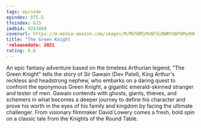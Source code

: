 ```yaml
---
tags: episode
epindex: 075.5
tfoindex: b15
imdbid: 9243804
coverurl: https://m.media-amazon.com/images/M/MV5BMjMxNTdiNWMtOWY0My00MjM4LTkwNzMtOGI0YThhN2Q4M2I4XkEyXkFqcGdeQXVyMTkxNjUyNQ@@._V1_SY300_CR0,0,202,300_.jpg
title: "The Green Knight
"releasedate: 2021
rating: 6.6
---
```


An epic fantasy adventure based on the timeless Arthurian legend, "The Green Knight" tells the story of Sir Gawain (Dev Patel), King Arthur's reckless and headstrong nephew, who embarks on a daring quest to confront the eponymous Green Knight, a gigantic emerald-skinned stranger and tester of men. Gawain contends with ghosts, giants, thieves, and schemers in what becomes a deeper journey to define his character and prove his worth in the eyes of his family and kingdom by facing the ultimate challenger. From visionary filmmaker David Lowery comes a fresh, bold spin on a classic tale from the Knights of the Round Table.